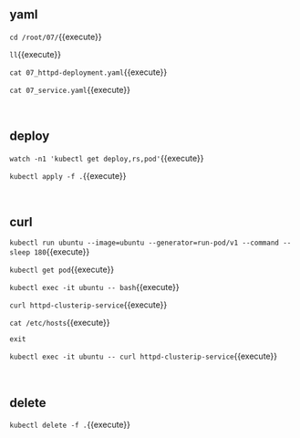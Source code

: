 <br>

## yaml

`cd /root/07/`{{execute}}

`ll`{{execute}}

`cat 07_httpd-deployment.yaml`{{execute}}

`cat 07_service.yaml`{{execute}}

<br>

## deploy

`watch -n1 'kubectl get deploy,rs,pod'`{{execute}}

`kubectl apply -f .`{{execute}}

<br>

## curl

`kubectl run ubuntu --image=ubuntu --generator=run-pod/v1 --command -- sleep 180`{{execute}}

`kubectl get pod`{{execute}}

`kubectl exec -it ubuntu -- bash`{{execute}}

`curl httpd-clusterip-service`{{execute}}

`cat /etc/hosts`{{execute}}

`exit`

`kubectl exec -it ubuntu -- curl httpd-clusterip-service`{{execute}}

<br>

## delete

`kubectl delete -f .`{{execute}}
